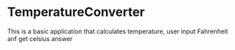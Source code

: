 # TemperatureConverter
 This is a basic application that calculates temperature, user input Fahrenheit anf get celsius answer
